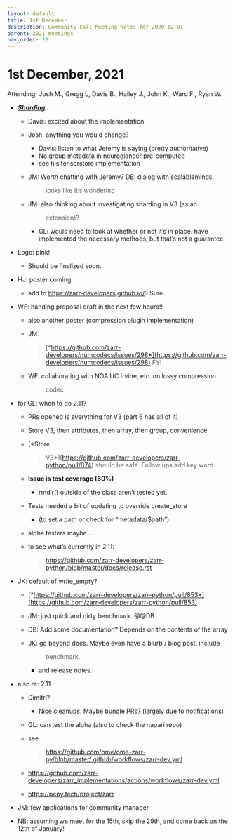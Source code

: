 ```yaml
---
layout: default
title: 1st December
description: Community Call Meeting Notes for 2020-12-01
parent: 2021 meetings
nav_order: 22
---
```


# 1st December, 2021

Attending: Josh M., Gregg L, Davis B., Hailey J., John K., Ward F., Ryan
W.

-   [***Sharding***](https://github.com/zarr-developers/zarr-python/pull/876)

    -   Davis: excited about the implementation

    -   Josh: anything you would change?

        -   Davis: listen to what Jeremy is saying (pretty
            authoritative)
        -   No group metadata in neuroglancer pre-computed
        -   see his tensorstore implementation

    -   JM: Worth chatting with Jeremy? DB: dialog with scalableminds,
        > looks like it’s wondering

    -   JM: also thinking about investigating sharding in V3 (as an
        > extension)?

        -   GL: would need to look at whether or not it’s in place. have
            implemented the necessary methods, but that’s not a
            guarantee.

-   Logo: pink!

    -   Should be finalized soon.

-   HJ: poster coming

    -   add to https://zarr-developers.github.io/? Sure.

-   WF: handing proposal draft in the next few hours!!

    -   also another poster (compression plugin implementation)

    -   JM:
        > [*https://github.com/zarr-developers/numcodecs/issues/298*](https://github.com/zarr-developers/numcodecs/issues/298)
        > FYI

    -   WF: collaborating with NOA UC Irvine, etc. on lossy compression
        > codec

-   for GL: when to do 2.11?

    -   PRs opened is everything for V3 (part 6 has all of it)

    -   Store V3, then attributes, then array, then group, convenience

    -   [*Store
        > V3*](https://github.com/zarr-developers/zarr-python/pull/874)
        > should be safe. Follow ups add key word.

    -   **Issue is test coverage (80%)**

        -   rmdir() outside of the class aren’t tested yet.

    -   Tests needed a bit of updating to override create_store

        -   (to set a path or check for “metadata/$path”)

    -   alpha testers maybe…

    -   to see what’s currently in 2.11:
        > https://github.com/zarr-developers/zarr-python/blob/master/docs/release.rst

-   JK: default of write_empty?

    -   [*https://github.com/zarr-developers/zarr-python/pull/853*](https://github.com/zarr-developers/zarr-python/pull/853)

    -   JM: just quick and dirty benchmark. @@DB

    -   DB: Add some documentation? Depends on the contents of the array

    -   JK: go beyond docs. Maybe even have a blurb / blog post. include
        > benchmark.

        -   and release notes.

-   also re: 2.11

    -   Dimitri?

        -   Nice cleanups. Maybe bundle PRs? (largely due to
            notifications)

    -   GL: can test the alpha (also to check the napari repo)

    -   see
        > https://github.com/ome/ome-zarr-py/blob/master/.github/workflows/zarr-dev.yml

    -   https://github.com/zarr-developers/zarr_implementations/actions/workflows/zarr-dev.yml

    -   https://pepy.tech/project/zarr

-   JM: few applications for community manager

-   NB: assuming we meet for the 15th, skip the 29th, and come back on
    the 12th of January!

